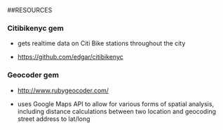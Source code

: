 ##RESOURCES

### Citibikenyc gem

- gets realtime data on Citi Bike stations throughout the city

- https://github.com/edgar/citibikenyc

### Geocoder gem

- http://www.rubygeocoder.com/

- uses Google Maps API to allow for various forms of spatial analysis, including distance calculations between two location and geocoding street address to lat/long


